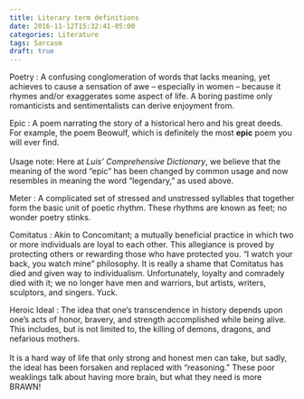 ```yaml
---
title: Literary term definitions
date: 2016-11-12T15:32:41-05:00
categories: Literature
tags: Sarcasm
draft: true
---
```

Poetry
: A confusing conglomeration of words that lacks meaning, yet achieves to cause a sensation of awe – especially in women – because it rhymes and/or exaggerates some aspect of life. A boring pastime only romanticists and sentimentalists can derive enjoyment from.


Epic
: A poem narrating the story of a historical hero and his great deeds. For example, the poem Beowulf, which is definitely the most **epic** poem you will ever find.
\
\
Usage note: Here at *Luis’ Comprehensive Dictionary*, we believe that the meaning of the word “epic” has been changed by common usage and now resembles in meaning the word “legendary,” as used above.

Meter
: A complicated set of stressed and unstressed syllables that together form the basic unit of poetic rhythm. These rhythms are known as feet; no wonder poetry stinks. 

Comitatus
: Akin to Concomitant; a mutually beneficial practice in which two or more individuals are loyal to each other. This allegiance is proved by protecting others or rewarding those who have protected you. “I watch your back, you watch mine” philosophy. It is really a shame that Comitatus has died and given way to individualism. Unfortunately, loyalty and comradely died with it; we no longer have men and warriors, but artists, writers, sculptors, and singers. Yuck.

Heroic Ideal
: The idea that one’s transcendence in history depends upon one’s acts of honor, bravery, and strength accomplished while being alive. This includes, but is not limited to, the killing of demons, dragons, and nefarious mothers.
\
\
It is a hard way of life that only strong and honest men can take, but sadly, the ideal has been forsaken and replaced with “reasoning.” These poor weaklings talk about having more brain, but what they need is more BRAWN!
